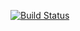 [![Build Status](https://drone.thecodeisgreen.com/api/badges/thecodeisgreen/test_ci/status.svg)](https://drone.thecodeisgreen.com/thecodeisgreen/test_ci)

##